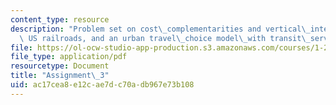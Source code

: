 ```yaml
---
content_type: resource
description: "Problem set on cost\_complementarities and vertical\_integration in\
  \ US railroads, and an urban travel\_choice model\_with transit\_service attributes."
file: https://ol-ocw-studio-app-production.s3.amazonaws.com/courses/1-201j-transportation-systems-analysis-demand-and-economics-fall-2008/ac17cea8e12cae7dc70adb967e73b108_MIT1_201JF08_hw_3.pdf
file_type: application/pdf
resourcetype: Document
title: "Assignment\_3"
uid: ac17cea8-e12c-ae7d-c70a-db967e73b108
---
```

